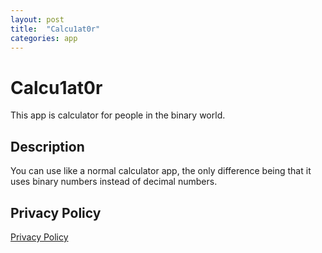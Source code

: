 ```yaml
---
layout: post
title:  "Calcu1at0r"
categories: app
---
```

# Calcu1at0r
This app is calculator for people in the binary world.
## Description
You can use like a normal calculator app, the only difference being that it uses binary numbers instead of decimal numbers.
## Privacy Policy
[Privacy Policy](../2024-09-12-calcu1at0r-privacy-policy.md)
